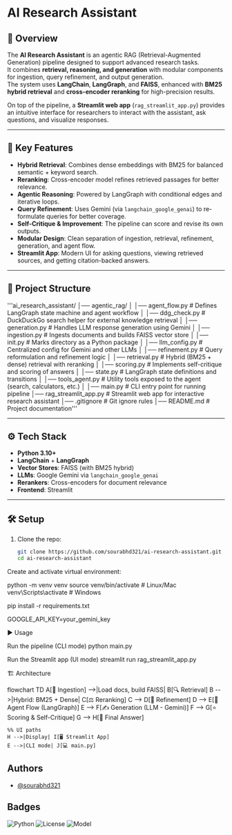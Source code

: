 # AI Research Assistant

## 📖 Overview
The **AI Research Assistant** is an agentic RAG (Retrieval-Augmented Generation) pipeline designed to support advanced research tasks.  
It combines **retrieval, reasoning, and generation** with modular components for ingestion, query refinement, and output generation.  
The system uses **LangChain**, **LangGraph**, and **FAISS**, enhanced with **BM25 hybrid retrieval** and **cross-encoder reranking** for high-precision results.  

On top of the pipeline, a **Streamlit web app** (`rag_streamlit_app.py`) provides an intuitive interface for researchers to interact with the assistant, ask questions, and visualize responses.

---

## 🚀 Key Features
- **Hybrid Retrieval**: Combines dense embeddings with BM25 for balanced semantic + keyword search.  
- **Reranking**: Cross-encoder model refines retrieved passages for better relevance.  
- **Agentic Reasoning**: Powered by LangGraph with conditional edges and iterative loops.  
- **Query Refinement**: Uses Gemini (via `langchain_google_genai`) to re-formulate queries for better coverage.  
- **Self-Critique & Improvement**: The pipeline can score and revise its own outputs.  
- **Modular Design**: Clean separation of ingestion, retrieval, refinement, generation, and agent flow.  
- **Streamlit App**: Modern UI for asking questions, viewing retrieved sources, and getting citation-backed answers.  

---

## 📂 Project Structure

'''ai_research_assistant/
│── agentic_rag/
│ │── agent_flow.py # Defines LangGraph state machine and agent workflow
│ │── ddg_check.py # DuckDuckGo search helper for external knowledge retrieval
│ │── generation.py # Handles LLM response generation using Gemini
│ │── ingestion.py # Ingests documents and builds FAISS vector store
│ │── init.py # Marks directory as a Python package
│ │── llm_config.py # Centralized config for Gemini and other LLMs
│ │── refinement.py # Query reformulation and refinement logic
│ │── retrieval.py # Hybrid (BM25 + dense) retrieval with reranking
│ │── scoring.py # Implements self-critique and scoring of answers
│ │── state.py # LangGraph state definitions and transitions
│ │── tools_agent.py # Utility tools exposed to the agent (search, calculators, etc.)
│
│── main.py # CLI entry point for running pipeline
│── rag_streamlit_app.py # Streamlit web app for interactive research assistant
│── .gitignore # Git ignore rules
│── README.md # Project documentation'''


---

## ⚙️ Tech Stack
- **Python 3.10+**  
- **LangChain** + **LangGraph**  
- **Vector Stores**: FAISS (with BM25 hybrid)  
- **LLMs**: Google Gemini via `langchain_google_genai`  
- **Rerankers**: Cross-encoders for document relevance  
- **Frontend**: Streamlit  

---

## 🛠️ Setup

1. Clone the repo:  
   ```bash
   git clone https://github.com/sourabhd321/ai-research-assistant.git
   cd ai-research-assistant

Create and activate virtual environment:

python -m venv venv
source venv/bin/activate   # Linux/Mac
venv\Scripts\activate      # Windows

pip install -r requirements.txt

GOOGLE_API_KEY=your_gemini_key

▶️ Usage

Run the pipeline (CLI mode)
python main.py

Run the Streamlit app (UI mode)
streamlit run rag_streamlit_app.py


🏗️ Architecture

flowchart TD
    A[📂 Ingestion] -->|Load docs, build FAISS| B[🔍 Retrieval]
    B -->|Hybrid: BM25 + Dense| C[⚖️ Reranking]
    C --> D[🔧 Refinement]
    D --> E[🤖 Agent Flow (LangGraph)]
    E --> F[✍️ Generation (LLM - Gemini)]
    F --> G[⭐ Scoring & Self-Critique]
    G --> H[🎯 Final Answer]

    %% UI paths
    H -->|Display| I[🖥️ Streamlit App]
    E -->|CLI mode| J[💻 main.py]

## Authors

- [@sourabhd321](https://github.com/sourabhd321)


## Badges

![Python](https://img.shields.io/badge/Python-3.12-blue)
![License](https://img.shields.io/badge/License-MIT-green)
![Model](https://img.shields.io/badge/Model-Flan--T5-blueviolet)

